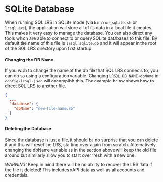 # SQLite Database

When running SQL LRS in SQLite mode (via `bin/run_sqlite.sh` or `lrsql.exe`), the application will store all of its data in a local file it creates. This makes it very easy to manage the database. You can also direct any tools which are able to connect to or query SQLite databases to this file. By default the name of this file is `lrsql.sqlite.db` and it will appear in the root of the SQL LRS directory upon first startup.

#### Changing the DB Name

If you wish to change the name of the db file that SQL LRS connects to, you can do so using a configuration variable. Changing `LRSQL_DB_NAME` (`dbName` in `config/lrsql.json` will accomplish this. The example below shows how to direct SQL LRS to another file.

```json
{
  ...
  "database": {
    "dbName": "new-file-name.db"
  }
}
```

#### Deleting the Database
Since the database is just a file, it should be no surprise that you can delete it and this will reset the LRS, starting over again from scratch. Alternatively changing the dbName variable as in the section above will keep the old file around but similarly allow you to start over fresh with a new one.

*WARNING:* Keep in mind there will be no ability to recover the LRS data if the file is deleted! This includes xAPI data as well as all accounts and credentials.
